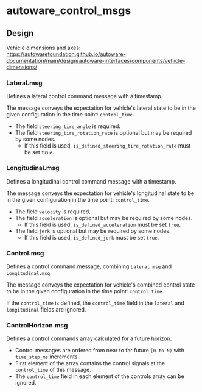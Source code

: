 # autoware_control_msgs

## Design

Vehicle dimensions and axes: <https://autowarefoundation.github.io/autoware-documentation/main/design/autoware-interfaces/components/vehicle-dimensions/>

### Lateral.msg

Defines a lateral control command message with a timestamp.

The message conveys the expectation for vehicle's lateral state to be in the given configuration in the time point: `control_time`.

- The field `steering_tire_angle` is required.
- The field `steering_tire_rotation_rate` is optional but may be required by some nodes.
  - If this field is used, `is_defined_steering_tire_rotation_rate` must be set `true`.

### Longitudinal.msg

Defines a longitudinal control command message with a timestamp.

The message conveys the expectation for vehicle's longitudinal state to be in the given configuration in the time point: `control_time`.

- The field `velocity` is required.
- The field `acceleration` is optional but may be required by some nodes.
  - If this field is used, `is_defined_acceleration` must be set `true`.
- The field `jerk` is optional but may be required by some nodes.
  - If this field is used, `is_defined_jerk` must be set `true`.

### Control.msg

Defines a control command message, combining `Lateral.msg` and `Longitudinal.msg`.

The message conveys the expectation for vehicle's combined control state to be in the given configuration in the time point: `control_time`.

If the `control_time` is defined, the `control_time` field in the `lateral` and `longitudinal` fields are ignored.

### ControlHorizon.msg

Defines a control commands array calculated for a future horizon.

- Control messages are ordered from near to far future `[0 to N)` with `time_step_ms` increments.
- First element of the array contains the control signals at the `control_time` of this message.
- The `control_time` field in each element of the controls array can be ignored.
